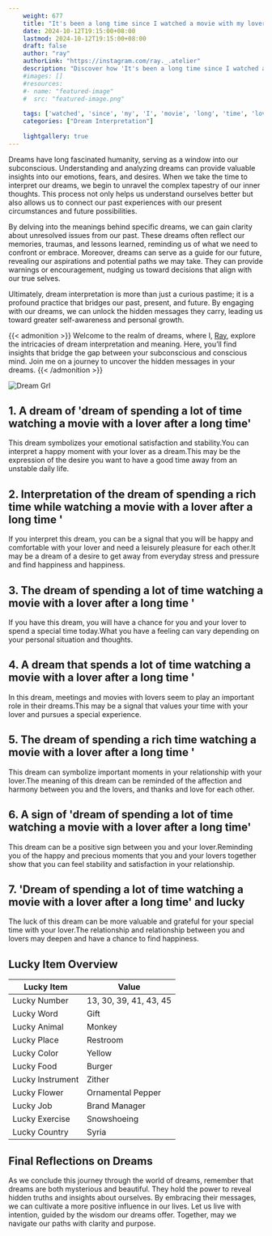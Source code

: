 ```yaml
---
    weight: 677
    title: "It's been a long time since I watched a movie with my lover"  # Assuming 'title' column exists
    date: 2024-10-12T19:15:00+08:00
    lastmod: 2024-10-12T19:15:00+08:00
    draft: false
    author: "ray"
    authorLink: "https://instagram.com/ray._.atelier"
    description: "Discover how 'It's been a long time since I watched a movie with my lover' can interpret your future and uncover its significant meanings in your life."
    #images: []
    #resources:
    #- name: "featured-image"
    #  src: "featured-image.png"
    
    tags: ['watched', 'since', 'my', 'I', 'movie', 'long', 'time', 'lover', 'been', "It's"]
    categories: ["Dream Interpretation"]
    
    lightgallery: true
---
```

    
Dreams have long fascinated humanity, serving as a window into our subconscious. Understanding and analyzing dreams can provide valuable insights into our emotions, fears, and desires. When we take the time to interpret our dreams, we begin to unravel the complex tapestry of our inner thoughts. This process not only helps us understand ourselves better but also allows us to connect our past experiences with our present circumstances and future possibilities.

By delving into the meanings behind specific dreams, we can gain clarity about unresolved issues from our past. These dreams often reflect our memories, traumas, and lessons learned, reminding us of what we need to confront or embrace. Moreover, dreams can serve as a guide for our future, revealing our aspirations and potential paths we may take. They can provide warnings or encouragement, nudging us toward decisions that align with our true selves.

Ultimately, dream interpretation is more than just a curious pastime; it is a profound practice that bridges our past, present, and future. By engaging with our dreams, we can unlock the hidden messages they carry, leading us toward greater self-awareness and personal growth.

{{< admonition >}}
Welcome to the realm of dreams, where I, [Ray](https://instagram.com/ray._.atelier), explore the intricacies of dream interpretation and meaning. Here, you’ll find insights that bridge the gap between your subconscious and conscious mind. Join me on a journey to uncover the hidden messages in your dreams.
{{< /admonition >}}

![Dream Grl](https://cdn.pixabay.com/photo/2017/11/02/03/35/gothic-2910057_1280.jpg "Dream Grl")

## 1. A dream of 'dream of spending a lot of time watching a movie with a lover after a long time'
This dream symbolizes your emotional satisfaction and stability.You can interpret a happy moment with your lover as a dream.This may be the expression of the desire you want to have a good time away from an unstable daily life.

## 2. Interpretation of the dream of spending a rich time while watching a movie with a lover after a long time '
If you interpret this dream, you can be a signal that you will be happy and comfortable with your lover and need a leisurely pleasure for each other.It may be a dream of a desire to get away from everyday stress and pressure and find happiness and happiness.

## 3. The dream of spending a lot of time watching a movie with a lover after a long time '
If you have this dream, you will have a chance for you and your lover to spend a special time today.What you have a feeling can vary depending on your personal situation and thoughts.

## 4. A dream that spends a lot of time watching a movie with a lover after a long time '
In this dream, meetings and movies with lovers seem to play an important role in their dreams.This may be a signal that values your time with your lover and pursues a special experience.

## 5. The dream of spending a rich time watching a movie with a lover after a long time '
This dream can symbolize important moments in your relationship with your lover.The meaning of this dream can be reminded of the affection and harmony between you and the lovers, and thanks and love for each other.

## 6. A sign of 'dream of spending a lot of time watching a movie with a lover after a long time'
This dream can be a positive sign between you and your lover.Reminding you of the happy and precious moments that you and your lovers together show that you can feel stability and satisfaction in your relationship.

## 7. 'Dream of spending a lot of time watching a movie with a lover after a long time' and lucky
The luck of this dream can be more valuable and grateful for your special time with your lover.The relationship and relationship between you and lovers may deepen and have a chance to find happiness.

## Lucky Item Overview
| Lucky Item          | Value              |
|---------------|--------------------|
| Lucky Number        | 13, 30, 39, 41, 43, 45  |
| Lucky Word          | Gift |
| Lucky Animal        | Monkey |
| Lucky Place         | Restroom     |
| Lucky Color         | Yellow     |
| Lucky Food          | Burger      |
| Lucky Instrument    | Zither |
| Lucky Flower        | Ornamental Pepper    |
| Lucky Job           | Brand Manager       |
| Lucky Exercise      | Snowshoeing  |
| Lucky Country       | Syria    |


##  Final Reflections on Dreams

As we conclude this journey through the world of dreams, remember that dreams are both mysterious and beautiful. They hold the power to reveal hidden truths and insights about ourselves. By embracing their messages, we can cultivate a more positive influence in our lives. Let us live with intention, guided by the wisdom our dreams offer. Together, may we navigate our paths with clarity and purpose.
